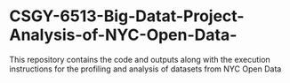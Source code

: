 # CSGY-6513-Big-Datat-Project-Analysis-of-NYC-Open-Data-
This repository contains the code and outputs along with the execution instructions for the profiling and analysis of datasets from NYC Open Data
